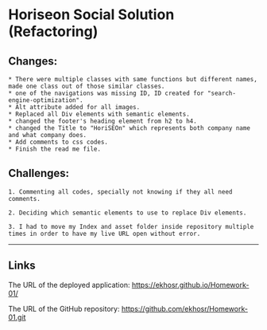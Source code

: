 # Horiseon Social Solution (Refactoring)

## Changes:
```
* There were multiple classes with same functions but different names, made one class out of those similar classes.
* one of the navigations was missing ID, ID created for "search-engine-optimization".
* Alt attribute added for all images.
* Replaced all Div elements with semantic elements.
* changed the footer's heading element from h2 to h4.
* changed the Title to "HoriSEOn" which represents both company name and what company does.
* Add comments to css codes.
* Finish the read me file.
```

## Challenges:
```
1. Commenting all codes, specially not knowing if they all need comments.

2. Deciding which semantic elements to use to replace Div elements.

3. I had to move my Index and asset folder inside repository multiple times in order to have my live URL open without error. 
```
---
## Links
The URL of the deployed application: https://ekhosr.github.io/Homework-01/

The URL of the GitHub repository: https://github.com/ekhosr/Homework-01.git
